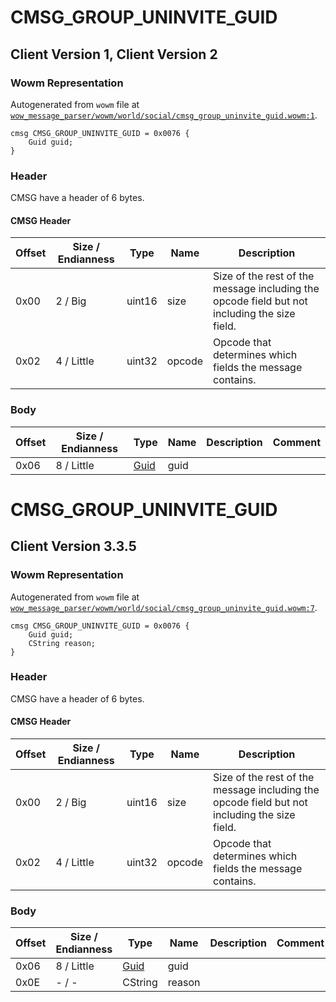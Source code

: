 # CMSG_GROUP_UNINVITE_GUID

## Client Version 1, Client Version 2

### Wowm Representation

Autogenerated from `wowm` file at [`wow_message_parser/wowm/world/social/cmsg_group_uninvite_guid.wowm:1`](https://github.com/gtker/wow_messages/tree/main/wow_message_parser/wowm/world/social/cmsg_group_uninvite_guid.wowm#L1).
```rust,ignore
cmsg CMSG_GROUP_UNINVITE_GUID = 0x0076 {
    Guid guid;
}
```
### Header

CMSG have a header of 6 bytes.

#### CMSG Header

| Offset | Size / Endianness | Type   | Name   | Description |
| ------ | ----------------- | ------ | ------ | ----------- |
| 0x00   | 2 / Big           | uint16 | size   | Size of the rest of the message including the opcode field but not including the size field.|
| 0x02   | 4 / Little        | uint32 | opcode | Opcode that determines which fields the message contains.|

### Body

| Offset | Size / Endianness | Type | Name | Description | Comment |
| ------ | ----------------- | ---- | ---- | ----------- | ------- |
| 0x06 | 8 / Little | [Guid](../spec/packed-guid.md) | guid |  |  |

# CMSG_GROUP_UNINVITE_GUID

## Client Version 3.3.5

### Wowm Representation

Autogenerated from `wowm` file at [`wow_message_parser/wowm/world/social/cmsg_group_uninvite_guid.wowm:7`](https://github.com/gtker/wow_messages/tree/main/wow_message_parser/wowm/world/social/cmsg_group_uninvite_guid.wowm#L7).
```rust,ignore
cmsg CMSG_GROUP_UNINVITE_GUID = 0x0076 {
    Guid guid;
    CString reason;
}
```
### Header

CMSG have a header of 6 bytes.

#### CMSG Header

| Offset | Size / Endianness | Type   | Name   | Description |
| ------ | ----------------- | ------ | ------ | ----------- |
| 0x00   | 2 / Big           | uint16 | size   | Size of the rest of the message including the opcode field but not including the size field.|
| 0x02   | 4 / Little        | uint32 | opcode | Opcode that determines which fields the message contains.|

### Body

| Offset | Size / Endianness | Type | Name | Description | Comment |
| ------ | ----------------- | ---- | ---- | ----------- | ------- |
| 0x06 | 8 / Little | [Guid](../spec/packed-guid.md) | guid |  |  |
| 0x0E | - / - | CString | reason |  |  |


